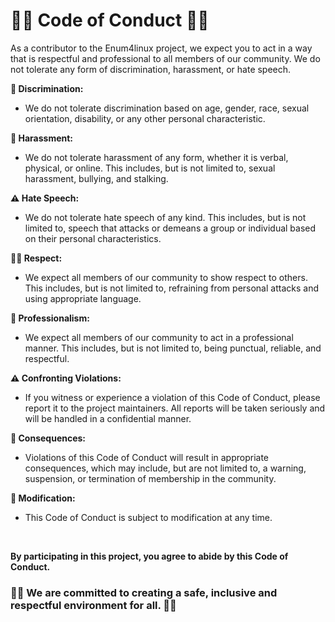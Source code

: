 # :guardsman: Code of Conduct :guardsman:

As a contributor to the Enum4linux project, we expect you to act in a way that is respectful and professional to all members of our community. We do not tolerate any form of discrimination, harassment, or hate speech.

**:no_entry_sign: Discrimination:**
- We do not tolerate discrimination based on age, gender, race, sexual orientation, disability, or any other personal characteristic.

**🚨 Harassment:**
- We do not tolerate harassment of any form, whether it is verbal, physical, or online. This includes, but is not limited to, sexual harassment, bullying, and stalking.

**⚠️ Hate Speech:**
- We do not tolerate hate speech of any kind. This includes, but is not limited to, speech that attacks or demeans a group or individual based on their personal characteristics.

**:guardsman: Respect:**
- We expect all members of our community to show respect to others. This includes, but is not limited to, refraining from personal attacks and using appropriate language.

**:briefcase: Professionalism:** 
- We expect all members of our community to act in a professional manner. This includes, but is not limited to, being punctual, reliable, and respectful.

**:warning: Confronting Violations:**
-  If you witness or experience a violation of this Code of Conduct, please report it to the project maintainers. All reports will be taken seriously and will be handled in a confidential manner.

**:rotating_light: Consequences:**
-  Violations of this Code of Conduct will result in appropriate consequences, which may include, but are not limited to, a warning, suspension, or termination of membership in the community.

**:wrench: Modification:** 
- This Code of Conduct is subject to modification at any time.

&nbsp;

**By participating in this project, you agree to abide by this Code of Conduct.**

### **:guardsman: We are committed to creating a safe, inclusive and respectful environment for all. :guardsman:**
